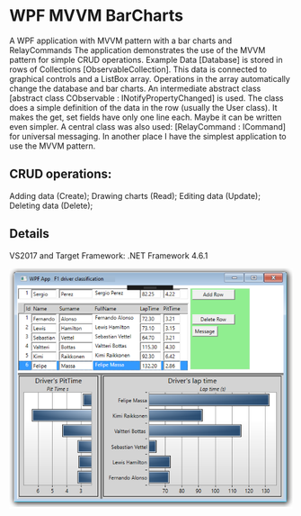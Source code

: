 # WPF MVVM BarCharts

A WPF application with MVVM pattern with a bar charts and RelayCommands
The application demonstrates the use of the MVVM pattern for simple CRUD operations.
Example Data [Database] is stored in rows of Collections [ObservableCollection]. This data is connected to graphical controls and a ListBox array. Operations in the array automatically change the database and bar charts. 
An intermediate abstract class [abstract class CObservable : INotifyPropertyChanged] is used. The class does a simple definition of the data in the row (usually the User class). It makes the get, set fields have only one line each. Maybe it can be written even simpler.
A central class was also used: [RelayCommand : ICommand] for universal messaging.
In another place I have the simplest application to use the MVVM pattern.

## CRUD operations:
Adding data (Create);
Drawing charts (Read);
Editing data (Update);
Deleting data (Delete);

## Details
VS2017 and Target Framework: .NET Framework 4.6.1

![](WPF_app_MVVM_pattern_BarChart.png) 


